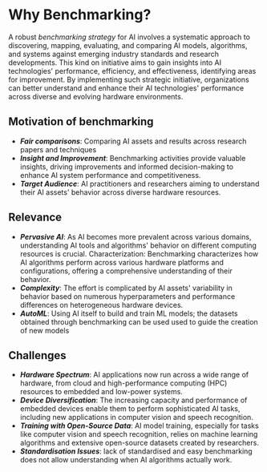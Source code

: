 # Why Benchmarking? 

A robust _benchmarking strategy_ for AI involves a systematic approach to
discovering, mapping, evaluating, and comparing AI models, algorithms, and
systems against emerging industry standards and research developments. This kind
on initiative aims to gain insights into AI technologies' performance,
efficiency, and effectiveness, identifying areas for improvement.
By implementing such strategic initiative, organizations can better understand
and enhance their AI technologies' performance across diverse and evolving
hardware environments.

## Motivation of benchmarking

- ***Fair comparisons***: Comparing AI assets and results across research papers
  and techniques
- ***Insight and Improvement***: Benchmarking activities provide valuable insights,
  driving improvements and informed decision-making to enhance AI system
performance and competitiveness.
- ***Target Audience***: AI practitioners and researchers aiming to understand
  their AI assets' behavior across diverse hardware resources.

## Relevance

- ***Pervasive AI***: As AI becomes more prevalent across various domains,
  understanding AI tools and algorithms' behavior on different computing
resources is crucial.  Characterization: Benchmarking characterizes how AI
algorithms perform across various hardware platforms and configurations,
offering a comprehensive understanding of their behavior.
- ***Complexity***: The effort is complicated by AI assets' variability in
  behavior based on numerous hyperparameters and performance differences on
heterogeneous hardware devices.
- ***AutoML***: Using AI itself to build and train ML models; the datasets
  obtained through benchmarking can be used used to guide the creation of new
models

## Challenges

- ***Hardware Spectrum***: AI applications now run across a wide range of
  hardware, from cloud and high-performance computing (HPC) resources to
embedded and low-power systems.
- ***Device Diversification***: The increasing capacity and performance of
  embedded devices enable them to perform sophisticated AI tasks, including new
applications in computer vision and speech recognition.
- ***Training with Open-Source Data***: AI model training, especially for tasks
  like computer vision and speech recognition, relies on machine learning
algorithms and extensive open-source datasets created by researchers.
- ***Standardisation Issues***: lack of standardised and easy benchmarking does
  not allow understanding when AI algorithms actually work.



